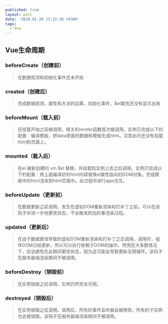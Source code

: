 ```yaml
---
published: true
layout: post
date: '2018-01-20 13:32:20 +0300'
tags:
  - Vue
---
```

## Vue生命周期

### beforeCreate（创建前） 
>在数据观测和初始化事件还未开始

### created（创建后） 
>完成数据观测，属性和方法的运算，初始化事件，$el属性还没有显示出来

### beforeMount（载入前） 

>在挂载开始之前被调用，相关的render函数首次被调用。实例已完成以下的配置：编译模板，把data里面的数据和模板生成html。注意此时还没有挂载html到页面上。

### mounted（载入后） 

>在el 被新创建的 vm.$el 替换，并挂载到实例上去之后调用。实例已完成以下的配置：用上面编译好的html内容替换el属性指向的DOM对象。完成模板中的html渲染到html页面中。此过程中进行ajax交互。

### beforeUpdate（更新前） 

>在数据更新之前调用，发生在虚拟DOM重新渲染和打补丁之前。可以在该钩子中进一步地更改状态，不会触发附加的重渲染过程。

### updated（更新后） 

>在由于数据更改导致的虚拟DOM重新渲染和打补丁之后调用。调用时，组件DOM已经更新，所以可以执行依赖于DOM的操作。然而在大多数情况下，应该避免在此期间更改状态，因为这可能会导致更新无限循环。该钩子在服务器端渲染期间不被调用。

### beforeDestroy（销毁前） 

>在实例销毁之前调用。实例仍然完全可用。

### destroyed（销毁后） 

>在实例销毁之后调用。调用后，所有的事件监听器会被移除，所有的子实例也会被销毁。该钩子在服务器端渲染期间不被调用。
